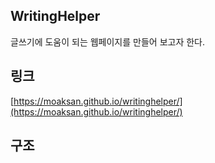 ## WritingHelper
글쓰기에 도움이 되는 웹페이지를 만들어 보고자 한다.

## 링크
[https://moaksan.github.io/writinghelper/](https://moaksan.github.io/writinghelper/)

## 구조
